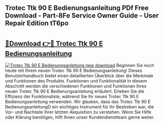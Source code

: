 ## Trotec Ttk 90 E Bedienungsanleitung PDf Free Download - Part-8Fe Service Owner Guide - User Repair Edition tT6po

# <h2><a href="http://df5ark.blite.top/?on=Trotec+Ttk+90+E+Bedienungsanleitung">🔗Download 👉🔴 Trotec Ttk 90 E Bedienungsanleitung</a></h2>

[![Trotec Ttk 90 E Bedienungsanleitung new download](https://i.imgur.com/lujVjoI.png)](http://df5ark.blite.top/?on=Trotec+Ttk+90+E+Bedienungsanleitung)
Beginnen Sie noch heute mit Ihrem neuen Trotec Ttk 90 E Bedienungsanleitung! Dieses Benutzerhandbuch bietet einen detaillierten Überblick über die Merkmale und Funktionen des Produkts. Funktionen und Funktionalität In diesem Abschnitt werden die verschiedenen Funktionen und Funktionen Ihres neuen Trotec Ttk 90 E Bedienungsanleitung erläutert. Erleben Sie die Effizienz der Funktionsliste, während Sie Ihr neues Trotec Ttk 90 E Bedienungsanleitung verwenden. Wir glauben, dass das Trotec Ttk 90 E BedienungsanleitungD ein wichtiges Instrument für Ihr Bestreben war, die Vor- und Nachteile Ihrer letzten Akquisition zu verstehen. Wenn Sie Hilfe oder Klärung benötigen, hilft Ihnen unser Kundendienstteam gerne weiter.
